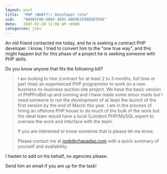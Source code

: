 ```yaml
---
layout: post
title:  "PHP (WHAT?!) Developer role"
uid:	"8A9A5F88-D885-1E9C-A089E2F88E6D7D5E"
date:   2007-02-20 11:08 AM +0000
categories: jobs
---
```

An old friend contacted me today, and he is seeking a contract PHP developer. I know, I tried to convert him to the "one true way", and this might happen  but for this phase of a project he is seeking someone with PHP skills.

Do you know anyone that fits the following bill?
<blockquote>
I am looking to hire (contract for at least 2 to 3 months, full time or part time) an experienced PHP programmer to work on a new business-to-business auction site project. We have the basic version of PHPProBid up and running and I have made some minor mods but I need someone to run the development of at least the launch of the first version by the end of March this year. I am in the process of hiring an offshore PHP house to do much of the bulk of the work but the ideal team would have a local (London) PHP/MySQL expert to oversee the work and interface with the team.

If you are interested or know someone that is please let me know.

Please contact me at <a href="mailto:jonb@chapadao.com?subject=php developer role from Mark Drew's blog">jonb@chapadao.com</a> with a quick summary of yourself and availability.
</blockquote>

I hasten to add on his behalf, no agencies please.

Send him an email if you are up for the task!
